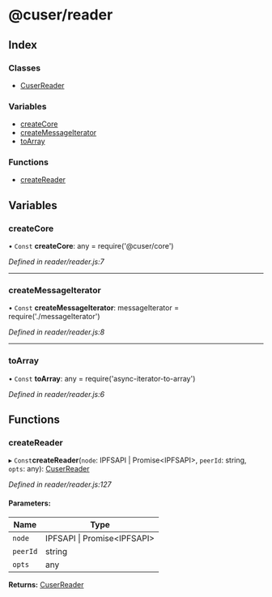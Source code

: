 # @cuser/reader

## Index

### Classes

* [CuserReader](classes/cuserreader.md)

### Variables

* [createCore](globals.md#createcore)
* [createMessageIterator](globals.md#createmessageiterator)
* [toArray](globals.md#toarray)

### Functions

* [createReader](globals.md#createreader)

## Variables

### createCore

• `Const` **createCore**: any = require('@cuser/core')

*Defined in reader/reader.js:7*

___

### createMessageIterator

• `Const` **createMessageIterator**: messageIterator = require('./messageIterator')

*Defined in reader/reader.js:8*

___

### toArray

• `Const` **toArray**: any = require('async-iterator-to-array')

*Defined in reader/reader.js:6*

## Functions

### createReader

▸ `Const`**createReader**(`node`: IPFSAPI \| Promise\<IPFSAPI>, `peerId`: string, `opts`: any): [CuserReader](classes/cuserreader.md)

*Defined in reader/reader.js:127*

#### Parameters:

Name | Type |
------ | ------ |
`node` | IPFSAPI \| Promise\<IPFSAPI> |
`peerId` | string |
`opts` | any |

**Returns:** [CuserReader](classes/cuserreader.md)
